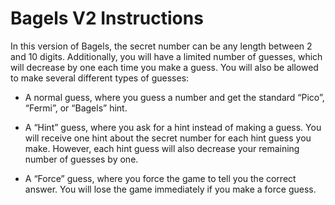 # Bagels V2 Instructions

In this version of Bagels, the secret number can be any length between 2 and 10 digits. Additionally, you will have a limited number of guesses, which will decrease by one each time you make a guess. You will also be allowed to make several different types of guesses:

-   A normal guess, where you guess a number and get the standard “Pico”, “Fermi”, or “Bagels” hint.

-   A “Hint” guess, where you ask for a hint instead of making a guess. You will receive one hint about the secret number for each hint guess you make. However, each hint guess will also decrease your remaining number of guesses by one.

-   A “Force” guess, where you force the game to tell you the correct answer. You will lose the game immediately if you make a force guess.